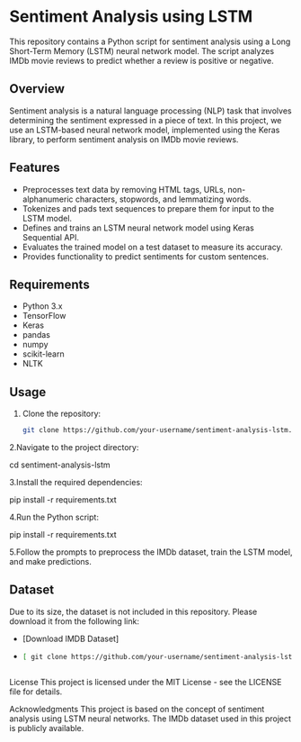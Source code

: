 # Sentiment Analysis using LSTM

This repository contains a Python script for sentiment analysis using a Long Short-Term Memory (LSTM) neural network model. The script analyzes IMDb movie reviews to predict whether a review is positive or negative.

## Overview

Sentiment analysis is a natural language processing (NLP) task that involves determining the sentiment expressed in a piece of text. In this project, we use an LSTM-based neural network model, implemented using the Keras library, to perform sentiment analysis on IMDb movie reviews.

## Features

- Preprocesses text data by removing HTML tags, URLs, non-alphanumeric characters, stopwords, and lemmatizing words.
- Tokenizes and pads text sequences to prepare them for input to the LSTM model.
- Defines and trains an LSTM neural network model using Keras Sequential API.
- Evaluates the trained model on a test dataset to measure its accuracy.
- Provides functionality to predict sentiments for custom sentences.

## Requirements

- Python 3.x
- TensorFlow
- Keras
- pandas
- numpy
- scikit-learn
- NLTK

## Usage

1. Clone the repository:

   ```bash
   git clone https://github.com/your-username/sentiment-analysis-lstm.git

2.Navigate to the project directory:

cd sentiment-analysis-lstm

3.Install the required dependencies:

pip install -r requirements.txt

4.Run the Python script:

pip install -r requirements.txt

5.Follow the prompts to preprocess the IMDb dataset, train the LSTM model, and make predictions.

## Dataset

Due to its size, the dataset is not included in this repository. Please download it from the following link:

- [Download IMDB Dataset]
- ```bash
  [ git clone https://github.com/your-username/sentiment-analysis-lstm.git](https://drive.google.com/file/d/1bUJvb4U-TKMwbkI9WrlrEOaKSZfxPLsR/view?usp=drive_link)



License
This project is licensed under the MIT License - see the LICENSE file for details.

Acknowledgments
This project is based on the concept of sentiment analysis using LSTM neural networks.
The IMDb dataset used in this project is publicly available.
